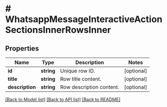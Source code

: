 # # WhatsappMessageInteractiveActionSectionsInnerRowsInner

## Properties

Name | Type | Description | Notes
------------ | ------------- | ------------- | -------------
**id** | **string** | Unique row ID. | [optional]
**title** | **string** | Row title content. | [optional]
**description** | **string** | Row description content. | [optional]

[[Back to Model list]](../../README.md#models) [[Back to API list]](../../README.md#endpoints) [[Back to README]](../../README.md)
